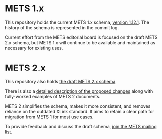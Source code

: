 # METS 1.x

This repository holds the current METS 1.x schema, [version 1.12.1](https://github.com/mets/METS-schema/blob/master/mets.xsd). The history of the schema is represented in the commit log.

Current effort from the METS editorial board is focused on the draft METS 2.x schema, but METS 1.x will continue to be available and maintained as necessary for existing uses.

# METS 2.x

This repository also holds [the draft METS 2.x schema](https://github.com/mets/METS-schema/blob/mets2/v2/mets.xsd).

There is also a [detailed description of the proposed changes](https://github.com/mets/METS-schema/blob/mets2/METS2.md) along with fully-worked examples of METS 2 documents.

METS 2 simplifies the schema, makes it more consistent, and removes reliance on the outdated XLink standard. It aims to retain a clear path for migration from METS 1 for most use cases.

To provide feedback and discuss the draft schema, [join the METS mailing list](https://www.loc.gov/standards/mets/mets-list-enter.html).
